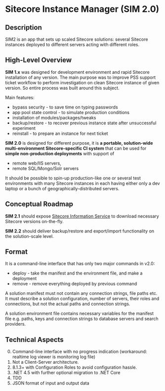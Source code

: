 # Sitecore Instance Manager (SIM 2.0)

## Description

SIM2 is an app that sets up scaled Sitecore solutions: 
several Sitecore instances deployed to different servers acting with different roles.

## High-Level Overview

**SIM 1.x** was designed for development environment and rapid Sitecore installation 
of any version. The main purpose was to improve PSS support ticket workflow to perform 
investigation on clean Sitecore instance of given version. So entire process was built 
around this subject. 

Main features:

* bypass security - to save time on typing passwords
* app pool state control - to simulate production conditions
* installation of modules/packages/tweaks
* backup/restore - to recover previous instance state after unsuccessful experiment
* reinstall - to prepare an instance for next ticket

**SIM 2.0** is designed for different purpose, it is **a portable, solution-wide 
multi-environment Sitecore-specific CI system** that can be used for 
**simple non-production deployments** with support of 
* remote web/IIS servers, 
* remote SQL/Mongo/Solr servers

It should be possible to spin-up production-like one or several test environments 
with many Sitecore instances in each having either only a dev laptop or a bunch of 
geographically-distributed servers. 


## Conceptual Roadmap

**SIM 2.1** should expose [Sitecore Information Service](http://dl.sitecore.net/updater/info) to download necessary Sitecore versions on-the-fly.

**SIM 2.2** should deliver backup/restore and export/import functionality on the solution-scale level. 

## Format

It is a command-line interface that has only two major commands in v2.0:
* deploy - take the manifest and the environment file, and make a deployment
* remove - remove everything deployed by previous command

A solution manifest must not contain any connection strings, file paths etc. It must 
describe a solution configuration, number of servers, their roles and connections, but 
not the actual paths and connection strings. 

A solution environment file contains necessary variables for the manifest file e.g. 
paths, keys and connection strings to database servers and search providers. 

## Technical Aspects

0. Command-line interface with no progress indication (workaround: realtime log viewer is monitoring log file)
1. Not a Client-Server architecture. 
2. 8.1.3+ with Configuration Roles to avoid configuration hassle.
3. .NET 4.5 with further optional migration to .NET Core
4. TDD
5. JSON format of input and output data